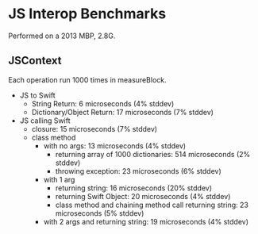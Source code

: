 # JS Interop Benchmarks

Performed on a 2013 MBP, 2.8G.

## JSContext

Each operation run 1000 times in measureBlock.

* JS to Swift
	* String Return: 6 microseconds (4% stddev)
	* Dictionary/Object Return: 17 microseconds (7% stddev)
* JS calling Swift
	* closure: 15 microseconds (7% stddev)
	* class method
		* with no args: 13 microseconds (4% stddev)
			* returning array of 1000 dictionaries: 514 microseconds (2% stddev)
			* throwing exception: 23 microseconds (6% stddev)
		* with 1 arg
			* returning string: 16 microseconds (20% stddev)
			* returning Swift Object: 20 microseconds (4% stddev)
			* class method and chaining method call returning string: 23 microseconds (5% stddev)
		* with 2 args and returning string: 19 microseconds (4% stddev)

